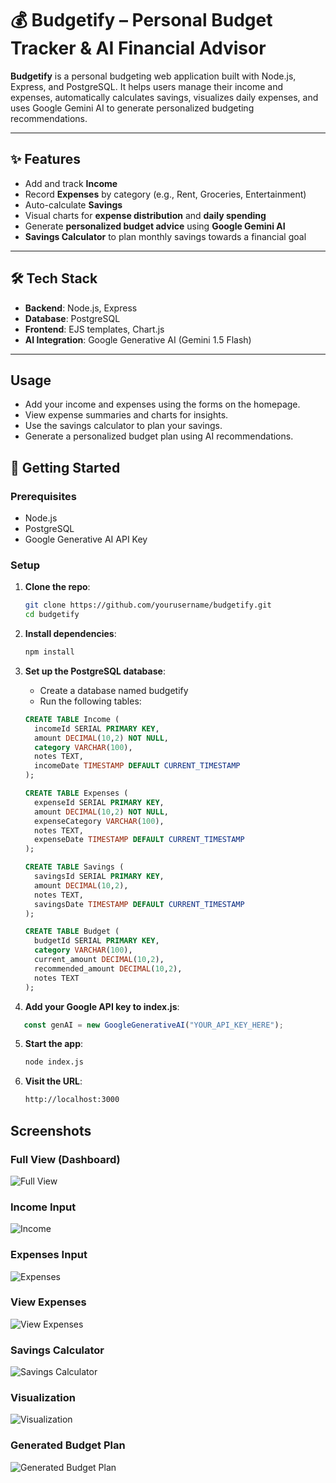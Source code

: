 # 💰 Budgetify – Personal Budget Tracker & AI Financial Advisor

**Budgetify** is a personal budgeting web application built with Node.js, Express, and PostgreSQL. It helps users manage their income and expenses, automatically calculates savings, visualizes daily expenses, and uses Google Gemini AI to generate personalized budgeting recommendations.

---

## ✨ Features

-  Add and track **Income**
-  Record **Expenses** by category (e.g., Rent, Groceries, Entertainment)
-  Auto-calculate **Savings**
-  Visual charts for **expense distribution** and **daily spending**
-  Generate **personalized budget advice** using **Google Gemini AI**
-  **Savings Calculator** to plan monthly savings towards a financial goal

---

## 🛠 Tech Stack

- **Backend**: Node.js, Express
- **Database**: PostgreSQL
- **Frontend**: EJS templates, Chart.js
- **AI Integration**: Google Generative AI (Gemini 1.5 Flash)

---

## Usage
- Add your income and expenses using the forms on the homepage.
- View expense summaries and charts for insights.
- Use the savings calculator to plan your savings.
- Generate a personalized budget plan using AI recommendations.

## 🚀 Getting Started

### Prerequisites

- Node.js
- PostgreSQL
- Google Generative AI API Key

### Setup

1. **Clone the repo**:
   ```bash
   git clone https://github.com/yourusername/budgetify.git
   cd budgetify
2. **Install dependencies**:
   ```bash
   npm install
3. **Set up the PostgreSQL database**:

    - Create a database named budgetify
    - Run the following tables:
    ```sql
    CREATE TABLE Income (
      incomeId SERIAL PRIMARY KEY,
      amount DECIMAL(10,2) NOT NULL,
      category VARCHAR(100),
      notes TEXT,
      incomeDate TIMESTAMP DEFAULT CURRENT_TIMESTAMP
    );
    
    CREATE TABLE Expenses (
      expenseId SERIAL PRIMARY KEY,
      amount DECIMAL(10,2) NOT NULL,
      expenseCategory VARCHAR(100),
      notes TEXT,
      expenseDate TIMESTAMP DEFAULT CURRENT_TIMESTAMP
    );
    
    CREATE TABLE Savings (
      savingsId SERIAL PRIMARY KEY,
      amount DECIMAL(10,2),
      notes TEXT,
      savingsDate TIMESTAMP DEFAULT CURRENT_TIMESTAMP
    );
    
    CREATE TABLE Budget (
      budgetId SERIAL PRIMARY KEY,
      category VARCHAR(100),
      current_amount DECIMAL(10,2),
      recommended_amount DECIMAL(10,2),
      notes TEXT
    );
4.  **Add your Google API key to index.js**:
   ```js
      const genAI = new GoogleGenerativeAI("YOUR_API_KEY_HERE");
   ```
5. **Start the app**:
    ```bash
    node index.js
6. **Visit the URL**:
    ```bash
    http://localhost:3000

## Screenshots

### Full View (Dashboard)
![Full View](images/Full%20View.png)

### Income Input
![Income](images/Income.png)

### Expenses Input
![Expenses](images/Expenses.png)

### View Expenses
![View Expenses](images/View%20Expenses.png)

### Savings Calculator
![Savings Calculator](images/Savings%20Calculator.png)

### Visualization
![Visualization](images/Visualization.png)

### Generated Budget Plan
![Generated Budget Plan](images/Generated%20Budget_plan.png)
